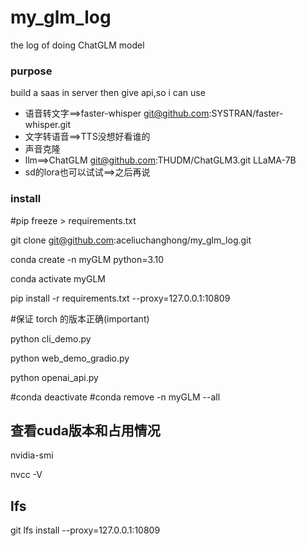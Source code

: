 # my_glm_log

the log of doing ChatGLM model

### purpose

build a saas in server then give api,so i can use

* 语音转文字==>faster-whisper git@github.com:SYSTRAN/faster-whisper.git
* 文字转语音==>TTS没想好看谁的
* 声音克隆
* llm==>ChatGLM git@github.com:THUDM/ChatGLM3.git LLaMA-7B
* sd的lora也可以试试==>之后再说

### install

#pip freeze > requirements.txt

git clone git@github.com:aceliuchanghong/my_glm_log.git

conda create -n myGLM python=3.10

conda activate myGLM

pip install -r requirements.txt --proxy=127.0.0.1:10809

#保证 torch 的版本正确(important)

python cli_demo.py

python web_demo_gradio.py

python openai_api.py

#conda deactivate
#conda remove -n myGLM --all
## 查看cuda版本和占用情况

nvidia-smi

nvcc -V

## lfs
git lfs install --proxy=127.0.0.1:10809